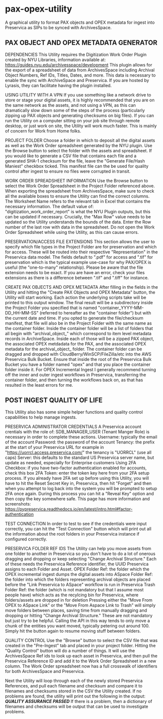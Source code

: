 # pax-opex-utility
A graphical utility to format PAX objects and OPEX metadata for ingest into Preservica as SIPs to be synced with ArchivesSpace.

PAX OBJECT AND OPEX METADATA GENERATOR
-----------------------------------------------------------
DEPENDENCIES
This Utility requires the Digitization Work Order Plugin created by NYU Libraries, information available at:
https://guides.nyu.edu/archivesspace/development
This plugin allows for the export of a spreadsheet of data from ArchivesSpace including Archival Object Numbers, Ref IDs, Titles, Dates, and more. This data is necessary to enable the sync with ArchiveSpace and Preservica. If you are hosted by Lyrasis, they can facilitate having the plugin installed.

USING UTILITY WITH A VPN
If you use something like a network drive to store or stage your digital assets, it is highly recommended that you are on the same network as the assets, and not using a VPN, as this can dramatically slow down some of the steps of the process (particularly zipping up PAX objects and generating checksums on big files). If you can run the Utility on a computer sitting on your job site through remote desktop, or just work on site, the Utility will work much faster. This is mainly of concern for Work from Home folks.

PROJECT FOLDER
Choose a folder in which to deposit all the digital assets as well as the Work Order spreadsheet generated by the NYU plugin. Use the Browse button to select the folder with the assets and spreadsheet. If you would like to generate a CSV file that contains each file and a generated SHA-1 checksum for the file, leave the "Generate File/Hash Maniest" checkbox ticked. This manifest file can the be used for quality control after ingest to ensure no files were corrupted in transit.

WORK ORDER SPREADSHEET INFORMATION
Use the Browse button to select the Work Order Spreadsheet in the Project Folder referenced above. When exporting the spreadsheet from ArchivesSpace, make sure to check all the available boxes to ensure the Utility can find the correct columns. The Worksheet Name refers to the relevant tab in Excel that contains the necessary information. The default  value of: "digitization_work_order_report" is what the NYU Plugin outputs, but this can be updated if necessary. Crucially, the "Max Row" value needs to be updated so the Utility understands the bounds of the data. Enter the Row number of the last row with data in the spreadsheet. Do not open the Work Order Spreadsheet while using the Utility, as this can cause errors.

PRESERVATION/ACCESS FILE EXTENSIONS
This section allows the user to specify which file types in the Project Folder are for preservation and which for access. These will be routed into their respective "Representation" in the Preservica data model. The fields default to ".pdf" for access and ".tif" for preservation which is the typical example use-case for why PAX/OPEX is useful (the "one-to-many" relationship). Please be aware that the file extension needs to be exact. If you are have an error, check your files extensions as there is a difference between ".tif" and ".tiff" for instance.
          
CREATE PAX OBJECTS AND OPEX METADATA
After filling in the fields in the Utility and hitting the "Create PAX Objects and OPEX Metadata" button, the Utility will start working. Each action the underlying scripts take will be printed to this output window. The final result will be a subdirectory inside the Project Folder you specified that is named "container_YYYY-MM-DD_HH-MM-SS" (referred to hereafter as the "container folder") but with the current date and time. If you opted to generate the file/checksum manifest, that file will also be in the Project Folder with the same name as the container folder. Inside the container folder will be a list of folders that all begin with "archival_object_" which correspond to item level metadata records in ArchiveSpace. Inside each of those will be a zipped PAX object, the associated OPEX metdadata for the PAX, and the associated OPEX metadata for the archival_object_ folder. The container folder can be dragged and dropped with CloudBerry/WinSCP/FileZilla/etc into the AWS Preservica Bulk Bucket. Ensure that inside the root of the Preservica Bulk Bucket you have a folder named "opex" and that you place the container folder inside it. For OPEX Incremental Ingest I generally recommend turning off the inner and outer ingest workflows in Preservica, transferring the container folder, and then turning the workflows back on, as that has resulted in the least errors for me.

POST INGEST QUALITY OF LIFE
-----------------------------------------------------------
This Utility also has some simple helper functions and quality control capabilities to help manage ingests.

PRESERVICA ADMINISTRATOR CREDENTIALS
A Preservica account crentials with the role of:
SDB_MANAGER_USER (Tenant Manger Role)
is necessary in order to complete these actions. Username: typically the email of the account
Password: the password of the account
Tenancy: the prefix at the start of your Preservica URL for example in "https://uorrcl.access.preservica.com/" the tenancy is "UORRCL" (use all caps)
Server: this defaults to the standard US Preservica server name, but update as needed, especially for Enterprise customers
Using 2FA Checkbox: if you have two-factor authentication enabled for accounts, check this box
2FA Token: enter the token key here from your 2FA setup process. If you already have 2FA set up before using this Utility, you will have to hit the Reset Secret Key in, Preservica, then hit "Forget" and then when you attempt to log back into the system you will be prompted to setup 2FA once again. During this process you can hit a "Reveal Key" option and then copy the key somewhere safe. This page has more information and screenshots:
https://pypreservica.readthedocs.io/en/latest/intro.html#factor-authentication

TEST CONNECTION
In order to test to see if the credentials were input correctly, you can hit the "Test Connection" button which will print out all the information about the root folders in your Preservica instance if configured correctly.
          
PRESERVICA FOLDER REF IDS
The Utility can help you move assets from one folder to another in Preservica so you don't have to do a lot of onerous dragging and dropping or keep selecting "Change Archival Structure." Each of these needs the Preservica Reference identifier, the UUID Preservica assigns to each Folder and Asset.
OPEX Folder Ref: the folder which the OPEX incremental ingest dumps the digital assets into
ASpace Folder Ref: the folder into which the folders representing archival objects are placed before the "Link Preservica to ASpace" workflow is run in Preservica
Trash Folder Ref: the folder (which is not mandatory but that I assume most people have) which acts as the recylcing bin for Preservica, where folders/assets are dropped in for deletion
Pressing either the "Move From OPEX to ASpace Link" or the "Move From Aspace Link to Trash" will simply move folders between places, saving time from manually dragging and dropping or hitting "Change Archival Structure." These are not mandatory but just try to be helpful. Calling the API in this way tends to only move a chunk of the entities you want moved, typically petering out around 100. Simply hit the button again to resume moving stuff between folders.

QUALITY CONTROL
Use the "Browse" button to select the CSV file that was created in the "Pre-Ingest" tab and placed in your project folder. Hitting the "Quality Control" button will do a number of things. It will use the ArchivesSpace Ref ids to look up each asset in Preservica, and then pull the Preservica Reference ID and add it to the Work Order Spreadsheet in a new column. The Work Order spreadsheet now has a full crosswalk of identifiers for both ArchivesSpace and Preservica.
          
Next the Utility will loop through each of the newly stored Preservica References, and pull each filename and checksum and compare it to filenames and checksums stored in the CSV the Utility created. If no problems are found, the utility will print out the following in the output:
***QUALITY ASSURANCE PASSED***
If there is a problem, then a dictionary of filenames and checksums will be output that can be used to investigate problems.
